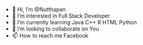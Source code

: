 - 👋 Hi, I’m @Nutthapan
- 👀 I’m interested in Full Stack Developer
- 🌱 I’m currently learning Java C++ R HTML Python
- 💞️ I’m looking to collaborate on You
- 📫 How to reach me Facebook
  
<!---
Nutthapan/Nutthapan is a ✨ special ✨ repository because its `README.md` (this file) appears on your GitHub profile.
You can click the Preview link to take a look at your changes.
--->
